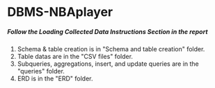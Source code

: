 # DBMS-NBAplayer

##### Follow the **Loading Collected Data Instructions Section** in the report

1. Schema & table creation is in "Schema and table creation" folder.
2. Table datas are in the "CSV files" folder.
3. Subqueries, aggregations, insert, and update queries are in the "queries" folder.
4. ERD is in the "ERD" folder.
